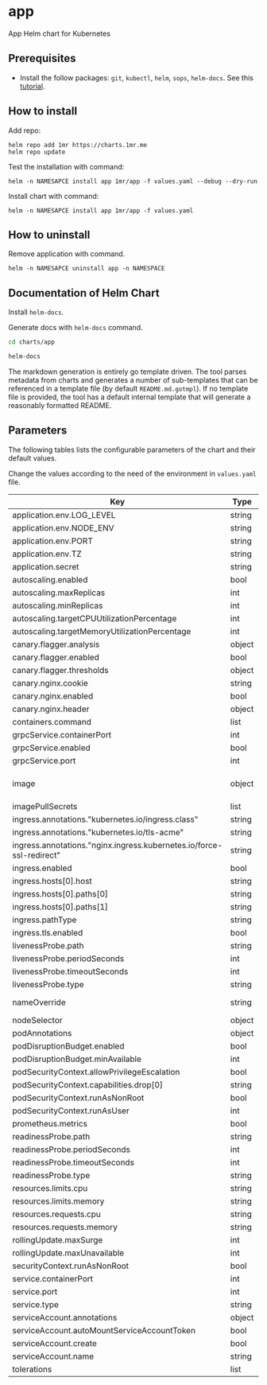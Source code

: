 # app

App Helm chart for Kubernetes

## Prerequisites

* Install the follow packages: ``git``, ``kubectl``, ``helm``, ``sops``, ``helm-docs``. See this [tutorial](../../REQUIREMENTS.md).

## How to install

Add repo:

```console
helm repo add 1mr https://charts.1mr.me
helm repo update
```

Test the installation with command:

```console
helm -n NAMESAPCE install app 1mr/app -f values.yaml --debug --dry-run
```

Install chart with command:

```console
helm -n NAMESAPCE install app 1mr/app -f values.yaml
```

## How to uninstall

Remove application with command.

```console
helm -n NAMESAPCE uninstall app -n NAMESPACE
```

## Documentation of Helm Chart

Install ``helm-docs``.

Generate docs with ``helm-docs`` command.

```bash
cd charts/app

helm-docs
```

The markdown generation is entirely go template driven. The tool parses metadata from charts and generates a number of sub-templates that can be referenced in a template file (by default ``README.md.gotmpl``). If no template file is provided, the tool has a default internal template that will generate a reasonably formatted README.

## Parameters

The following tables lists the configurable parameters of the chart and their default values.

Change the values according to the need of the environment in ``values.yaml`` file.

| Key | Type | Default | Description |
|-----|------|---------|-------------|
| application.env.LOG_LEVEL | string | `"INFO"` |  |
| application.env.NODE_ENV | string | `"production"` |  |
| application.env.PORT | string | `"3000"` |  |
| application.env.TZ | string | `"UTC"` |  |
| application.secret | string | `nil` |  |
| autoscaling.enabled | bool | `true` |  |
| autoscaling.maxReplicas | int | `3` |  |
| autoscaling.minReplicas | int | `2` |  |
| autoscaling.targetCPUUtilizationPercentage | int | `70` |  |
| autoscaling.targetMemoryUtilizationPercentage | int | `80` |  |
| canary.flagger.analysis | object | `{}` |  |
| canary.flagger.enabled | bool | `false` |  |
| canary.flagger.thresholds | object | `{}` |  |
| canary.nginx.cookie | string | `""` |  |
| canary.nginx.enabled | bool | `false` |  |
| canary.nginx.header | object | `{}` |  |
| containers.command | list | `[]` |  |
| grpcService.containerPort | int | `50051` |  |
| grpcService.enabled | bool | `false` |  |
| grpcService.port | int | `40000` |  |
| image | object | `{"repository":"1am3r/hello-world-koa","tag":"v.0.1"}` | Image to use for deploying |
| imagePullSecrets | list | `[]` |  |
| ingress.annotations."kubernetes.io/ingress.class" | string | `"nginx"` |  |
| ingress.annotations."kubernetes.io/tls-acme" | string | `"false"` |  |
| ingress.annotations."nginx.ingress.kubernetes.io/force-ssl-redirect" | string | `"true"` |  |
| ingress.enabled | bool | `false` |  |
| ingress.hosts[0].host | string | `"app.lvh.me"` |  |
| ingress.hosts[0].paths[0] | string | `"/ping"` |  |
| ingress.hosts[0].paths[1] | string | `"/ok"` |  |
| ingress.pathType | string | `"ImplementationSpecific"` |  |
| ingress.tls.enabled | bool | `false` |  |
| livenessProbe.path | string | `"/healthz"` |  |
| livenessProbe.periodSeconds | int | `15` |  |
| livenessProbe.timeoutSeconds | int | `5` |  |
| livenessProbe.type | string | `"http"` |  |
| nameOverride | string | `""` | Name Ovverride |
| nodeSelector | object | `{}` |  |
| podAnnotations | object | `{}` |  |
| podDisruptionBudget.enabled | bool | `true` |  |
| podDisruptionBudget.minAvailable | int | `1` |  |
| podSecurityContext.allowPrivilegeEscalation | bool | `false` |  |
| podSecurityContext.capabilities.drop[0] | string | `"all"` |  |
| podSecurityContext.runAsNonRoot | bool | `true` |  |
| podSecurityContext.runAsUser | int | `1000` |  |
| prometheus.metrics | bool | `false` |  |
| readinessProbe.path | string | `"/readiness"` |  |
| readinessProbe.periodSeconds | int | `10` |  |
| readinessProbe.timeoutSeconds | int | `5` |  |
| readinessProbe.type | string | `"http"` |  |
| resources.limits.cpu | string | `"200m"` |  |
| resources.limits.memory | string | `"256Mi"` |  |
| resources.requests.cpu | string | `"100m"` |  |
| resources.requests.memory | string | `"64Mi"` |  |
| rollingUpdate.maxSurge | int | `1` |  |
| rollingUpdate.maxUnavailable | int | `1` |  |
| securityContext.runAsNonRoot | bool | `true` |  |
| service.containerPort | int | `3000` |  |
| service.port | int | `80` |  |
| service.type | string | `"ClusterIP"` |  |
| serviceAccount.annotations | object | `{}` |  |
| serviceAccount.autoMountServiceAccountToken | bool | `false` |  |
| serviceAccount.create | bool | `false` |  |
| serviceAccount.name | string | `""` |  |
| tolerations | list | `[]` |  |
